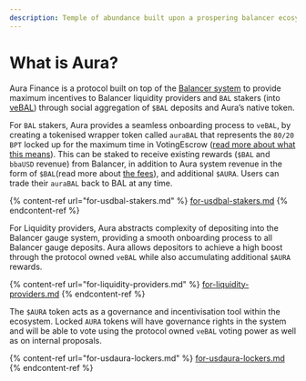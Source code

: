 ```yaml
---
description: Temple of abundance built upon a prospering balancer ecosystem
---
```


# What is Aura?

Aura Finance is a protocol built on top of the [Balancer system](https://app.balancer.fi/#/) to provide maximum incentives to Balancer liquidity providers and `BAL` stakers (into [veBAL](https://forum.balancer.fi/t/introducing-vebal-tokenomics/2512)) through social aggregation of `$BAL` deposits and Aura’s native token.

For `BAL` stakers, Aura provides a seamless onboarding process to `veBAL`, by creating a tokenised wrapper token called `auraBAL` that represents the `80/20 BPT` locked up for the maximum time in VotingEscrow ([read more about what this means](https://forum.balancer.fi/t/introducing-vebal-tokenomics/2512)). This can be staked to receive existing rewards (`$BAL` and `bbaUSD` revenue) from Balancer, in addition to Aura system revenue in the form of `$BAL`(read more about [the fees](fees.md)), and additional `$AURA`. Users can trade their `auraBAL` back to BAL at any time.

{% content-ref url="for-usdbal-stakers.md" %}
[for-usdbal-stakers.md](for-usdbal-stakers.md)
{% endcontent-ref %}

For Liquidity providers, Aura abstracts complexity of depositing into the Balancer gauge system, providing a smooth onboarding process to all Balancer gauge deposits. Aura allows depositors to achieve a high boost through the protocol owned `veBAL` while also accumulating additional `$AURA` rewards.

{% content-ref url="for-liquidity-providers.md" %}
[for-liquidity-providers.md](for-liquidity-providers.md)
{% endcontent-ref %}

The `$AURA` token acts as a governance and incentivisation tool within the ecosystem. Locked `AURA` tokens will have governance rights in the system and will be able to vote using the protocol owned `veBAL` voting power as well as on internal proposals.&#x20;

{% content-ref url="for-usdaura-lockers.md" %}
[for-usdaura-lockers.md](for-usdaura-lockers.md)
{% endcontent-ref %}

